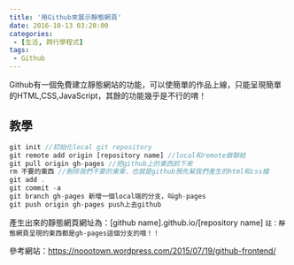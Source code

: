 ```yaml
---
title: '用Github來展示靜態網頁'
date: 2016-10-13 03:20:00
categories:
 - [生活, 跨行學程式]
tags:
 - Github
---
```

Github有一個免費建立靜態網站的功能，可以使簡單的作品上線，只能呈現簡單的HTML,CSS,JavaScript，其餘的功能幾乎是不行的唷！

## 教學
``` javascript
git init //初始化local git repository
git remote add origin [repository name] //local和remote做聯結
git pull origin gh-pages //把github上的東西抓下來
rm 不要的東西 //刪除我們不要的東東，也就是github預先幫我們產生的html和css檔
git add .
git commit -a
git branch gh-pages 新增一個local端的分支，叫gh-pages
git push origin gh-pages push上去github
```

產生出來的靜態網頁網址為：[github name].github.io/[repository name]
` 註：靜態網頁呈現的東西都是gh-pages這個分支的哦！！ `

參考網站：https://noootown.wordpress.com/2015/07/19/github-frontend/
